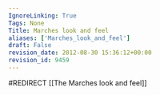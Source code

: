 ```yaml
---
IgnoreLinking: True
Tags: None
Title: Marches look and feel
aliases: ['Marches_look_and_feel']
draft: False
revision_date: 2012-08-30 15:36:12+00:00
revision_id: 9459
---
```


#REDIRECT [[The Marches look and feel]]